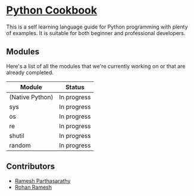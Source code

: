 # [Python Cookbook](https://ramesh-p.github.io/python-cookbook)
This is a self learning language guide for Python programming with plenty of examples. It is suitable for both beginner and professional developers.

## Modules
Here's a list of all the modules that we're currently working on or that are already completed.

| Module          | Status      |
| --------------- | ----------- |
| (Native Python) | In progress |
| sys             | In progress |
| os              | In progress |
| re              | In progress |
| shutil          | In progress |
| random          | In progress |

## Contributors
* [Ramesh Parthasarathy](@Ramesh-P)
* [Rohan Ramesh](@rohan-ramesh)

